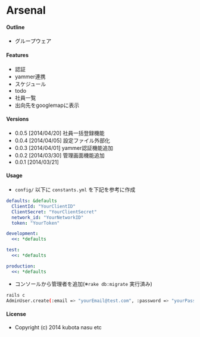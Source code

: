 Arsenal
===

#### Outline

- グループウェア

#### Features

- 認証
- yammer連携
- スケジュール
- todo
- 社員一覧
- 出向先をgooglemapに表示

#### Versions

- 0.0.5 [2014/04/20] 社員一括登録機能
- 0.0.4 [2014/04/05] 設定ファイル外部化
- 0.0.3 [2014/04/01] yammer認証機能追加
- 0.0.2 [2014/03/30] 管理画面機能追加
- 0.0.1 [2014/03/21]

#### Usage
- `config/` 以下に `constants.yml` を下記を参考に作成
```yml
defaults: &defaults
  ClientId: "YourClientID"
  ClientSecret: "YourClientSecret"
  network_id: "YourNetworkID"
  token: "YourToken"

development:
  <<: *defaults

test:
  <<: *defaults

production:
  <<: *defaults
```

- コンソールから管理者を追加(※`rake db:migrate` 実行済み)
```sh
rails c
AdminUser.create(:email => "yourEmail@test.com", :password => "yourPassword", :password_confirmation => "yourPassword")
```

#### License

- Copyright (c) 2014 kubota nasu etc


